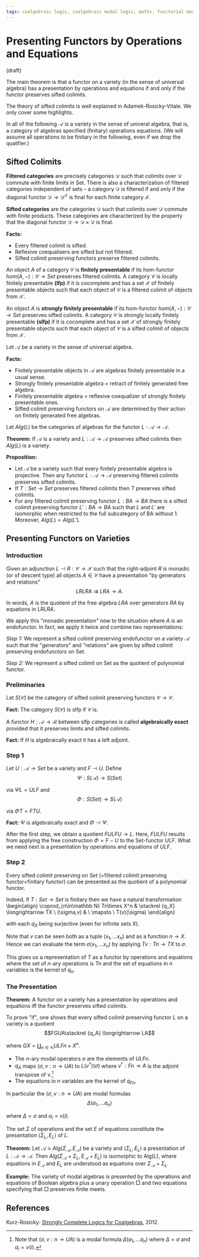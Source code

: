 ```yaml
---
tags: coalgebraic logic, coalgebraic modal logic, maths, functorial modal logic
---
```


# Presenting Functors by Operations and Equations

(draft)

The main theorem is that a functor on a variety (in the sense of universal algebra) has a presentation by operations and equations if and only if the functor preserves sifted colimits.

The theory of sifted colimits is well explained in Adamek-Rosicky-Vitale. We only cover some highlights.

In all of the following $\mathcal A$ is a variety in the sense of univeral algebra, that is, a category of algebras specified (finitary) operations equations. (We will assume all operations to be finitary in the following, even if we drop the qualifier.)

## Sifted Colimits

**Filtered categories** are precisely categories $\mathcal D$ such that colimits over $\mathcal D$ commute with finite limits in Set. There is also a characterization of filtered categories independent of sets – a category $\mathcal D$ is filtered if and only if the diagonal functor $\mathcal D \to \mathcal D^\mathcal I$ is final for each finite category $\mathcal I$. 

**Sifted categories** are the categories $\mathcal D$ such that colimits over $\mathcal D$ commute with finite products. These categories are characterized by the property that the diagonal functor $\mathcal D \to \mathcal D \times \mathcal D$ is final.


**Facts:** 
- Every filtered colimit is sifted.
- Reflexive coequalisers are sifted but not filtered.
- Sifted colimit preserving functors preserve filtered colimits. 

An object $A$ of a category $\mathcal C$ is **finitely presentable** if its hom-functor $hom(A, −) : \mathcal C → Set$ preserves filtered colimits. A category $\mathcal C$ is locally finitely presentable **(lfp)** if it is cocomplete and has a set $\mathcal X$ of finitely presentable objects such that each object of $\mathcal C$ is a filtered colimit of objects from $\mathcal X$.

An object $A$ is **strongly finitely presentable** if its hom-functor $hom(A,−) : \mathcal C → Set$ preserves sifted colimits. A category $\mathcal C$ is strongly locally finitely presentable **(slfp)** if it is cocomplete and has a set $\mathcal X$ of strongly finitely presentable objects such that each object of $\mathcal C$ is a sifted colimit of objects from $\mathcal X$.

Let $\mathcal A$ be a variety in the sense of universal algebra.

**Facts:**
- Finitely presentable objects in $\mathcal A$ are algebras finitely presentable in a usual sense.
- Strongly finitely presentable algebra = retract of finitely generated free algebra.
- Finitely presentable algebra = reflexive coequalizer of strongly finitely presentable ones.
- Sifted colimit preserving functors on $\mathcal A$ are determined by their action on finitely generated free algebras.

Let $Alg(L)$ be the categories of algebras for the functor $L:\mathcal A\to\mathcal A$.

**Theorem:** If $\mathcal A$ is a variety and $L:\mathcal A\to \mathcal A$ preserves sifted colimits then $Alg(L)$ is a variety.

**Proposition:** 
- Let $\mathcal A$ be a variety such that every finitely presentable algebra is projective. Then any functor $L : \mathcal A \to  \mathcal A$ preserving filtered colimits preserves sifted colimits.
- If $T:Set\to Set$ preserves filtered colimits then $T$ preserves sifted colimits.
- For any filtered colimit preserving functor $L : BA → BA$ there is a sifted colimit preserving functor $L′ : BA → BA$ such that $L$ and $L′$ are isomorphic when restricted to the full subcategory of BA without $1$. Moreover, $Alg(L) = Alg(L′)$.

## Presenting Functors on Varieties

### Introduction

Given an adjunction $L\dashv R:\mathcal C\to \mathcal X$ such that the right-adjoint $R$ is monadic (or of descent type) all objects $A\in\mathcal C$ have a presentation "by generators and relations"
$$LRLRA\rightrightarrows LRA \to A.$$

In words, $A$ is the quotient of the free algebra $LRA$ over generators $RA$ by equations in $LRLRA$.

We apply this "monadic presentation" now to the situation where $A$ is an endofunctor. In fact, we apply it twice and combine two representations:

*Step 1:* We represent a sifted colimit preserving endofunctor on a variety $\mathcal A$ such that the "generators" and "relations" are given by sifted colimit preserving endofunctors on Set.

*Step 2:* We represent a sifted colimit on Set as the quotient of polynomial functor.

### Preliminaries

Let $S(\mathcal C)$ be the category of sifted colimit preserving functors $\mathcal C\to\mathcal C$.

**Fact:** The category $S(\mathcal C)$ is slfp if $\mathcal C$ is.

A functor $H : \mathcal A \to \mathcal B$ between slfp categories is called **algebraically exact** provided that it preserves limits and sifted colimits. 

**Fact:** If $H$ is algebraically exact it has a left adjoint. 

### Step 1

Let $U:\mathcal A\to Set$ be a variety and $F\dashv U$. Define
$$\Psi:S(\mathcal A)\to S(Set)$$

via $\Psi L = ULF$ and 
$$\Phi: S(Set) \to S(\mathcal A)$$

via $\Phi T = FTU$. 

**Fact:** $\Psi$ is algebraically exact and $\Phi\dashv\Psi$.

After the first step, we obtain a quotient $FULFU\to L$. Here, $FULFU$ results from applying the free construction $\Phi=F-U$ to the Set-functor $ULF$. What we need next is a presentation by operations and equations of $ULF$. 

### Step 2

Every sifted colimit preserving on $Set$ (=filtered colimit preserving functor=finitary functor) can be presented as the quotient of a polynomial functor. 

Indeed, if $T:Set\to Set$ is finitary then we have a natural transformation
\begin{align}
\coprod_{n\in\mathbb N} Tn\times X^n & 
\stackrel {q_X} \longrightarrow TX \\
(\sigma,v) & \ \mapsto \ T(v)(\sigma)
\end{align}

with each $q_X$ being surjective (even for infinite sets $X$).

Note that $v$ can be seen both as a tuple $(x_1,\ldots x_n)$ and as a function $n\to X$. Hence we can evaluate the term $\sigma(x_1,\ldots x_n)$ by applying $Tv:Tn\to TX$ to $\sigma$.

This gives us a representation of $T$ as a functor by operations and equations where the set of $n$-ary operations is $Tn$ and the set of equations in $n$ variables is the kernel of $q_n$.

### The Presentation

**Theorem:** A functor on a variety has a presentation by operations and equations iff the functor preserves sifted colimits.

To prove "if", one shows that every sifted colimit preserving functor $L$ on a variety is a quotient
$$FGUA\stackrel {q_A} \longrightarrow LA$$

where $GX=\coprod_{n\in\mathbb N}ULFn\times X^n$. 
- The $n$-ary modal operators $\sigma$ are the elements of $ULFn$.
- $q_A$ maps $(\sigma,v:n\to UA)$ to $L(v^\dagger)(\sigma)$ where $v^\dagger:Fn\to A$ is the adjoint transpose of $v$.[^sigma]
- The equations in $n$ variables are the kernel of $q_{Fn}$.

[^sigma]: Note that $(\sigma,v:n\to UA)$ is a modal formula $\Delta(a_1,\ldots a_n)$ where $\Delta=\sigma$ and $a_i=v(i)$.

In particular the $(\sigma,v:n\to UA)$ are modal formulas $$\Delta(a_1,\ldots a_n)$$ 

where $\Delta=\sigma$ and $a_i=v(i)$.

The set $\Sigma$ of operations and the set $E$ of equations constitute the presentation $\langle\Sigma_L,E_L\rangle$ of $L$.

**Theorem:** Let $\mathcal A \cong Alg(Σ_\mathcal A, E_\mathcal A)$ be a variety and $\langle \Sigma_L, E_L\rangle$ a presentation of $L : \mathcal A \to \mathcal A$. Then $Alg(Σ_\mathcal A + \Sigma_L, E_\mathcal A+E_L)$ is isomorphic to Alg(L), where equations in $E_\mathcal A$ and $E_L$ are understood as equations over $\Sigma_\mathcal A + \Sigma_L$.

**Example:** The variety of modal algebras is presented by the operations and equations of Boolean algebra plus a unary operation $\Box$ and two equations specifying that $\Box$ preserves finite meets.


## References

Kurz-Rosicky: [Strongly Complete Logics for Coalgebras](https://arxiv.org/pdf/1207.2732.pdf), 2012.

